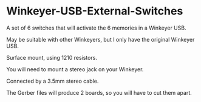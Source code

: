 # Winkeyer-USB-External-Switches

A set of 6 switches that will activate the 6 memories in a Winkeyer USB.

May be suitable with other Winkeyers, but I only have the original Winkeyer USB.

Surface mount, using 1210 resistors.

You will need to mount a stereo jack on your Winkeyer.

Connected by a 3.5mm stereo cable.

The Gerber files will produce 2 boards, so you will have to cut them apart.
